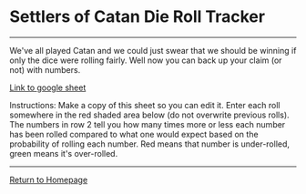 # Settlers of Catan Die Roll Tracker
------
We've all played Catan and we could just swear that we should be winning if only the dice were rolling fairly.  Well now you can back up your claim (or not) with numbers.  

[Link to google sheet](https://docs.google.com/spreadsheets/d/1GBkdbZjecqeQJINy2JpJr2OjcDg6ZwzOF6jQbamG5KM/edit?usp=sharing)

Instructions: Make a copy of this sheet so you can edit it.  Enter each roll somewhere in the red shaded area below (do not overwrite previous rolls).  The numbers in row 2 tell you how many times more or less each number has been rolled compared to what one would expect based on the probability of rolling each number.  Red means that number is under-rolled, green means it's over-rolled.  

------
[Return to Homepage](https://dgole.github.io)
